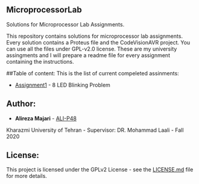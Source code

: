 ## MicroprocessorLab
Solutions for Microprocessor Lab Assignments.

This repository contains solutions for microprocessor lab assignments.
Every solution contains a Proteus file and the CodeVisionAVR project.
You can use all the files under GPL-v2.0 license.
These are my university assingments and I will prepare a readme file for every assignment containing the instructions.

##Table of content:
This is the list of current compeleted assinments:
* [Assignment1](https://github.com/ALI-P48/MicroprocessorLab/blob/main/Assignment1-LEDs/) - 8 LED Blinking Problem


## Author:

* **Alireza Majari** - [ALI-P48](https://github.com/ALI-P48)

Kharazmi University of Tehran - Supervisor: DR. Mohammad Laali - Fall 2020


## License:

This project is licensed under the GPLv2 License - see the [LICENSE.md](https://github.com/ALI-P48/MicroprocessorLab/blob/main/LICENSE) file for more details.
